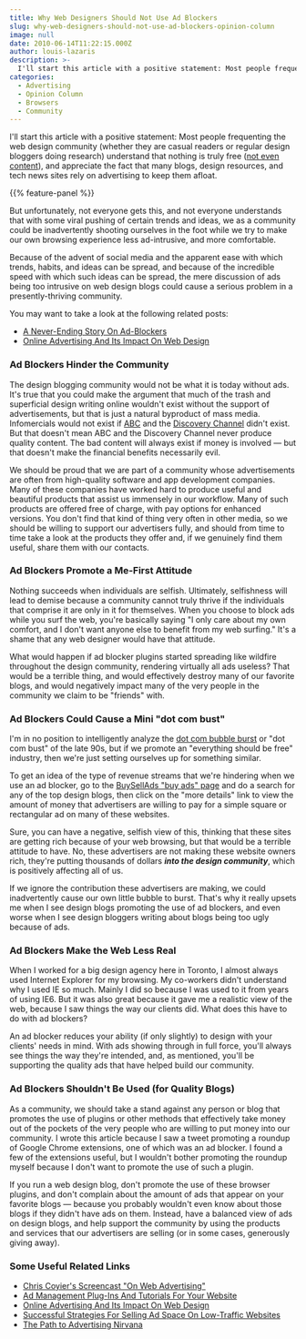 ```yaml
---
title: Why Web Designers Should Not Use Ad Blockers
slug: why-web-designers-should-not-use-ad-blockers-opinion-column
image: null
date: 2010-06-14T11:22:15.000Z
author: louis-lazaris
description: >-
  I'll start this article with a positive statement: Most people frequenting the web design community (whether they are casual readers or regular design bloggers doing research) understand that nothing is truly free ([not even content](https://incisive.nu/2010/content-is-not-free/)), and appreciate the fact that many blogs, design resources, and tech news sites rely on advertising to keep them afloat. 
categories:
  - Advertising
  - Opinion Column
  - Browsers
  - Community
---
```


I'll start this article with a positive statement: Most people frequenting the web design community (whether they are casual readers or regular design bloggers doing research) understand that nothing is truly free (<a href="https://incisive.nu/2010/content-is-not-free/">not even content</a>), and appreciate the fact that many blogs, design resources, and tech news sites rely on advertising to keep them afloat.

{{% feature-panel %}}

But unfortunately, not everyone gets this, and not everyone understands that with some viral pushing of certain trends and ideas, we as a community could be inadvertently shooting ourselves in the foot while we try to make our own browsing experience less ad-intrusive, and more comfortable.

Because of the advent of social media and the apparent ease with which trends, habits, and ideas can be spread, and because of the incredible speed with which such ideas can be spread, the mere discussion of ads being too intrusive on web design blogs could cause a serious problem in a presently-thriving community.

You may want to take a look at the following related posts:

*   [A Never-Ending Story On Ad-Blockers](https://www.smashingmagazine.com/2016/03/never-ending-story-ad-blockers/)
*   [Online Advertising And Its Impact On Web Design](https://www.smashingmagazine.com/2008/12/online-advertising-and-its-impact-on-web-design/)

### Ad Blockers Hinder the Community

The design blogging community would not be what it is today without ads. It's true that you could make the argument that much of the trash and superficial design writing online wouldn't exist without the support of advertisements, but that is just a natural byproduct of mass media. Infomercials would not exist if <a href="https://abc.go.com/">ABC</a> and the <a href="https://dsc.discovery.com/">Discovery Channel</a> didn't exist. But that doesn't mean ABC and the Discovery Channel never produce quality content. The bad content will always exist if money is involved — but that doesn't make the financial benefits necessarily evil.

We should be proud that we are part of a community whose advertisements are often from high-quality software and app development companies. Many of these companies have worked hard to produce useful and beautiful products that assist us immensely in our workflow. Many of such products are offered free of charge, with pay options for enhanced versions. You don't find that kind of thing very often in other media, so we should be willing to support our advertisers fully, and should from time to time take a look at the products they offer and, if we genuinely find them useful, share them with our contacts.</p>

### Ad Blockers Promote a Me-First Attitude

Nothing succeeds when individuals are selfish. Ultimately, selfishness will lead to demise because a community cannot truly thrive if the individuals that comprise it are only in it for themselves. When you choose to block ads while you surf the web, you're basically saying "I only care about my own comfort, and I don't want anyone else to benefit from my web surfing." It's a shame that any web designer would have that attitude.

What would happen if ad blocker plugins started spreading like wildfire throughout the design community, rendering virtually all ads useless? That would be a terrible thing, and would effectively destroy many of our favorite blogs, and would negatively impact many of the very people in the community we claim to be "friends" with.</p>

### Ad Blockers Could Cause a Mini "dot com bust"

I'm in no position to intelligently analyze the <a href="https://en.wikipedia.org/wiki/Dot-com_bubble#The_bubble_bursts">dot com bubble burst</a> or "dot com bust" of the late 90s, but if we promote an "everything should be free" industry, then we're just setting ourselves up for something similar.

To get an idea of the type of revenue streams that we're hindering when we use an ad blocker, go to the <a href="https://buysellads.com/buy">BuySellAds "buy ads" page</a> and do a search for any of the top design blogs, then click on the "more details" link to view the amount of money that advertisers are willing to pay for a simple square or rectangular ad on many of these websites.

Sure, you can have a negative, selfish view of this, thinking that these sites are getting rich because of your web browsing, but that would be a terrible attitude to have. No, these advertisers are not making these website owners rich, they're putting thousands of dollars <strong><em>into the design community</em></strong>, which is positively affecting all of us.

If we ignore the contribution these advertisers are making, we could inadvertently cause our own little bubble to burst. That's why it really upsets me when I see design blogs promoting the use of ad blockers, and even worse when I see design bloggers writing about blogs being too ugly because of ads.</p>

### Ad Blockers Make the Web Less Real

When I worked for a big design agency here in Toronto, I almost always used Internet Explorer for my browsing. My co-workers didn't understand why I used IE so much. Mainly I did so because I was used to it from years of using IE6. But it was also great because it gave me a realistic view of the web, because I saw things the way our clients did. What does this have to do with ad blockers?

An ad blocker reduces your ability (if only slightly) to design with your clients' needs in mind. With ads showing through in full force, you'll always see things the way they're intended, and, as mentioned, you'll be supporting the quality ads that have helped build our community.</p>

### Ad Blockers Shouldn't Be Used (for Quality Blogs)

As a community, we should take a stand against any person or blog that promotes the use of plugins or other methods that effectively take money out of the pockets of the very people who are willing to put money into our community. I wrote this article because I saw a tweet promoting a roundup of Google Chrome extensions, one of which was an ad blocker. I found a few of the extensions useful, but I wouldn't bother promoting the roundup myself because I don't want to promote the use of such a plugin.

If you run a web design blog, don't promote the use of these browser plugins, and don't complain about the amount of ads that appear on your favorite blogs — because you probably wouldn't even know about those blogs if they didn't have ads on them. Instead, have a balanced view of ads on design blogs, and help support the community by using the products and services that our advertisers are selling (or in some cases, generously giving away).</p>

### Some Useful Related Links

*   [Chris Coyier's Screencast "On Web Advertising"](https://css-tricks.com/video-screencasts/78-on-web-advertising/)
*   [Ad Management Plug-Ins And Tutorials For Your Website](https://www.smashingmagazine.com/2009/06/19/ad-management-plugins-and-tutorials-for-managing-ads-on-your-website/)
*   [Online Advertising And Its Impact On Web Design](https://www.smashingmagazine.com/2008/12/03/online-advertising-and-its-impact-on-web-design/)
*   [Successful Strategies For Selling Ad Space On Low-Traffic Websites](https://www.smashingmagazine.com/2010/02/12/successful-strategies-for-selling-ad-space-on-low-traffic-websites/)
*   [The Path to Advertising Nirvana](https://www.smashingmagazine.com/2010/04/12/the-path-to-advertising-nirvana/)
